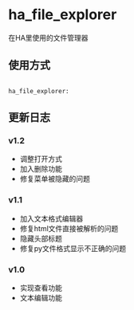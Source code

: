 # ha_file_explorer
在HA里使用的文件管理器



## 使用方式

```

ha_file_explorer:

```

## 更新日志

### v1.2
- 调整打开方式
- 加入删除功能
- 修复菜单被隐藏的问题

### v1.1
- 加入文本格式编辑器
- 修复html文件直接被解析的问题
- 隐藏头部标题
- 修复py文件格式显示不正确的问题

### v1.0
- 实现查看功能
- 文本编辑功能